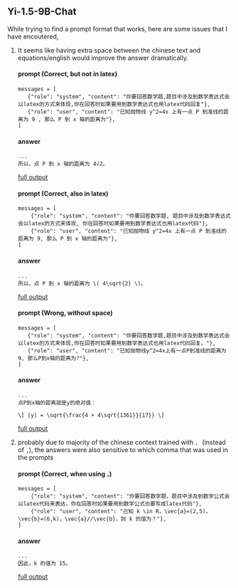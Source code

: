 ## Yi-1.5-9B-Chat
While trying to find a prompt format that works, here are some issues that I have encoutered,
1. It seems like having extra space between the chinese text and equations/english would improve the answer dramatically.
    #### prompt (Correct, but not in latex)
    ```
    messages = [
       {"role": "system", "content": "你要回答数学题,题目中涉及到数学表达式会以latex的方式来体现,你在回答时如果要用到数学表达式也用latex代码回复"},
       {"role": "user", "content": "已知抛物线 y^2=4x 上有一点 P 到准线的距离为 9 , 那么 P 到 x 轴的距离为"},
    ]
    ```
    #### answer
    ```
    ...
    所以，点 P 到 x 轴的距离为 4√2。
    ```
    [full output](https://pastebin.com/W6wq3C69)

    #### prompt (Correct, also in latex)
    ```
    messages = [
        {"role": "system", "content": "你要回答数学题, 题目中涉及到数学表达式会以latex的方式来体现, 你在回答时如果要用到数学表达式也用latex代码"},
        {"role": "user", "content": "已知抛物线 y^2=4x 上有一点 P 到准线的距离为 9, 那么 P 到 x 轴的距离为"},
    ]
    ```
    #### answer
    ```
    ...
    所以，点 P 到 x 轴的距离为 \( 4\sqrt{2} \)。
    ```
    [full output](https://pastebin.com/2xhcB20Q)    

    #### prompt (Wrong, without space)
    ```
    messages = [
       {"role": "system", "content": "你要回答数学题,题目中涉及到数学表达式会以latex的方式来体现,你在回答时如果要用到数学表达式也用latex代码回复。"},
       {"role": "user", "content": "已知抛物线y^2=4x上有一点P到准线的距离为9, 那么P到x轴的距离为?"},
    ]
    ```
    #### answer
    ```
    ...
    点P到x轴的距离就是y的绝对值：

    \[ |y| = \sqrt{\frac{4 + 4\sqrt{1361}}{17}} \]
    ```
    [full output](https://pastebin.com/TNKG2r09)

2. probably due to majority of the chinese context trained with `，` (instead of `,`), the answers were also sensitive to which comma that was used 
in the prompts 
    #### prompt (Correct, when using `，`)
    ```
    messages = [
        {"role": "system", "content": "你要回答数学题，题目中涉及到数学公式会以latex代码来表达，你在回答时如果要用到数学公式也要写成latex代码"},
        {"role": "user", "content": "已知 k \in R，\vec{a}=(2,5)，\vec{b}=(6,k)，\vec{a}//\vec{b}，则 k 的值为？"},
    ]
    ```
    #### answer
    ```
    ...
    因此，k 的值为 15。
    ```
    [full output](https://pastebin.com/Hi0LM1cD)